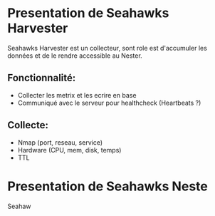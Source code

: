 # Presentation de Seahawks Harvester
Seahawks Harvester est un collecteur, sont role est d'accumuler les données et de le rendre accessible au Nester.

## Fonctionnalité:
- Collecter les metrix et les ecrire en base
- Communiqué avec le serveur pour healthcheck (Heartbeats ?)

## Collecte:
- Nmap (port, reseau, service)
- Hardware  (CPU, mem, disk, temps)
- TTL

# Presentation de Seahawks Neste
Seahaw